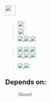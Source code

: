 ## <a href="#"> <img height=32 src="https://img.shields.io/badge/GalacticLib-Semantic-white" /> </a>


> <a href="https://github.com/Galacticai/GalacticLib.Semantic/actions/runs/3354750276/jobs/5558514599" >
>     <img height=24 src="https://img.shields.io/github/workflow/status/Galacticai/GalacticLib.Semantic/.NET?label=Build&logo=dotnet" />
> </a>
> <br/>
> <a href="https://nuget.org/packages/GalacticLib.Semantic" >
>     <img height=24 src="https://buildstats.info/nuget/GalacticLib.Semantic" />
> </a>
> <br/>
> <a href="#"> 
>     <img src="https://img.shields.io/badge/-Targeting-gray" />
>     <img src="https://img.shields.io/badge/-Windows-white?logo=windows-11&logoColor=0078D4" />
>     <img src="https://img.shields.io/badge/-Linux-white?logo=linux&logoColor=806412" />
> </a>

> <a href="https://github.com/Galacticai/GalacticLib.Semantic/commits">
>     <img src="https://img.shields.io/badge/-Commits-4F4F4F?logo=git&logoColor=white" />
>     <img src="https://img.shields.io/github/last-commit/Galacticai/GalacticLib.Semantic?label=&color=white" />
>     <img src="https://img.shields.io/github/commit-activity/m/Galacticai/GalacticLib.Semantic?label=&color=white" />
> <br/>
> <a href="https://github.com/Galacticai/GalacticLib.Semantic/issues">
>     <img src="https://img.shields.io/badge/-Issues-4F4F4F?logo=github" />
>     <img src="https://img.shields.io/github/issues/Galacticai/GalacticLib.Semantic?label=&color=white" />
>     <img src="https://img.shields.io/github/issues-closed/Galacticai/GalacticLib.Semantic?label=&color=white" />
> </a>

> <a href="https://github.com/Galacticai"> 
>     <img src="https://img.shields.io/badge/%C2%A92022-Galacticai-white?link=https://github.com/Galacticai" />
> </a>
> <a href="LICENSE"> 
>     <img src="https://img.shields.io/github/license/Galacticai/GalacticLib.Semantic?label=&color=white&logo=gnu&logoColor=A42E2B">
> </a>

## Depends on:

> (None)
